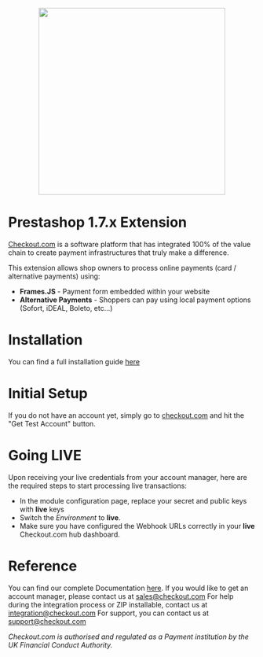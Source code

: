 <p align="center"><img src="https://www.checkout.com/static/img/logos/cko/logos/checkout.svg" width="380"></p>

# Prestashop 1.7.x Extension

[Checkout.com](https://www.checkout.com "Checkout.com") is a software platform that has integrated 100% of the value chain to create payment infrastructures that truly make a difference.

This extension allows shop owners to process online payments (card / alternative payments) using:
  - **Frames.JS** - Payment form embedded within your website
  - **Alternative Payments** - Shoppers can pay using local payment options (Sofort, iDEAL, Boleto, etc...)

# Installation
You can find a full installation guide [here](https://github.com/checkout/checkout-prestashop1.7-plugin/wiki/Installation)

# Initial Setup
If you do not have an account yet, simply go to [checkout.com](https://checkout.com/) and hit the "Get Test Account" button.

# Going LIVE

Upon receiving your live credentials from your account manager, here are the required steps to start processing live transactions:

- In the module configuration page, replace your secret and public keys with **live** keys
- Switch the _Environment_ to **live**.
- Make sure you have configured the Webhook URLs correctly in your **live** Checkout.com hub dashboard.


# Reference

You can find our complete Documentation [here](http://docs.checkout.com/).
If you would like to get an account manager, please contact us at sales@checkout.com
For help during the integration process or ZIP installable, contact us at integration@checkout.com
For support, you can contact us at support@checkout.com

_Checkout.com is authorised and regulated as a Payment institution by the UK Financial Conduct Authority._
